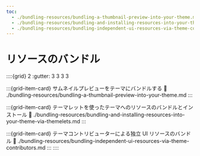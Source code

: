 ```yaml
---
toc:
  - ./bundling-resources/bundling-a-thumbnail-preview-into-your-theme.md
  - ./bundling-resources/bundling-and-installing-resources-into-your-theme-via-themelets.md
  - ./bundling-resources/bundling-independent-ui-resources-via-theme-contributors.md
---
```

# リソースのバンドル

::::{grid} 2
:gutter: 3 3 3 3

:::{grid-item-card} サムネイルプレビューをテーマにバンドルする
:link: ./bundling-resources/bundling-a-thumbnail-preview-into-your-theme.md
:::

:::{grid-item-card} テーマレットを使ったテーマへのリソースのバンドルとインストール
:link: ./bundling-resources/bundling-and-installing-resources-into-your-theme-via-themelets.md
:::

:::{grid-item-card} テーマコントリビューターによる独立 UI リソースのバンドル
:link: ./bundling-resources/bundling-independent-ui-resources-via-theme-contributors.md
:::
::::
